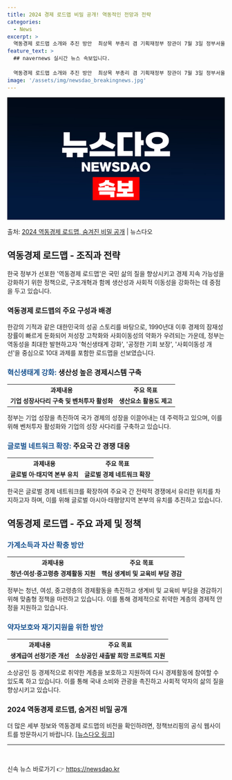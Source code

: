 ```yaml
---
title: 2024 경제 로드맵 비밀 공개! 역동적인 전망과 전략
categories:
  - News
excerpt: >
  역동경제 로드맵 소개와 추진 방안  최상목 부총리 겸 기획재정부 장관이 7월 3일 정부서울청사에서 열린 역동…
feature_text: >
  ## navernews 실시간 뉴스 속보입니다.

  역동경제 로드맵 소개와 추진 방안  최상목 부총리 겸 기획재정부 장관이 7월 3일 정부서울청사에서 열린 역동…
image: '/assets/img/newsdao_breakingnews.jpg'
---
```


![뉴스다오 속보](/assets/img/newsdao_breakingnews.jpg)

<p>출처: <a href="https://newsdao.kr/4671" rel="dofollow">2024 역동경제 로드맵, 숨겨진 비밀 공개</a> | 뉴스다오</p>

<h2 data-ke-size="size26">역동경제 로드맵 - 조직과 전략</h2>
<p data-ke-size="size16">한국 정부가 선포한 '역동경제 로드맵'은 국민 삶의 질을 향상시키고 경제 지속 가능성을 강화하기 위한 정책으로, 구조개혁과 함께 생산성과 사회적 이동성을 강화하는 데 중점을 두고 있습니다.</p>

<h3>역동경제 로드맵의 주요 구성과 배경</h3>
<p data-ke-size="size16">한강의 기적과 같은 대한민국의 성공 스토리를 바탕으로, 1990년대 이후 경제의 잠재성장률이 빠르게 둔화되어 저성장 고착화와 사회이동성의 약화가 우려되는 가운데, 정부는 역동성을 최대한 발현하고자 '혁신생태계 강화', '공정한 기회 보장', '사회이동성 개선'을 중심으로 10대 과제를 포함한 로드맵을 선보였습니다.</p>

<h3><span style="color: #1a5490;">혁신생태계 강화:</span> 생산성 높은 경제시스템 구축</h3>
<table>
  <tr>
    <td style="text-align: center; height: 17px;"><b>과제내용</b></td>
    <td style="text-align: center; height: 17px;"><b>주요 목표</b></td>
  </tr>
  <tr>
    <td style="text-align: center; height: 17px;"><b>기업 성장사다리 구축 및 벤처투자 활성화</b></td>
    <td style="text-align: center; height: 17px;"><b>생산요소 활용도 제고</b></td>
  </tr>
</table>

<p data-ke-size="size16">정부는 기업 성장을 촉진하여 국가 경제의 성장을 이끌어내는 데 주력하고 있으며, 이를 위해 벤처투자 활성화와 기업의 성장 사다리를 구축하고 있습니다.</p>

<h3><span style="color: #1a5490;">글로벌 네트워크 확장:</span> 주요국 간 경쟁 대응</h3>
<table>
  <tr>
    <td style="text-align: center; height: 17px;"><b>과제내용</b></td>
    <td style="text-align: center; height: 17px;"><b>주요 목표</b></td>
  </tr>
  <tr>
    <td style="text-align: center; height: 17px;"><b>글로벌 아·태지역 본부 유치</b></td>
    <td style="text-align: center; height: 17px;"><b>글로벌 경제 네트워크 확장</b></td>
  </tr>
</table>

<p data-ke-size="size16">한국은 글로벌 경제 네트워크를 확장하여 주요국 간 전략적 경쟁에서 유리한 위치를 차지하고자 하며, 이를 위해 글로벌 아시아·태평양지역 본부의 유치를 추진하고 있습니다.</p>

<h2 data-ke-size="size26">역동경제 로드맵 - 주요 과제 및 정책</h2>

<h3><span style="color: #1a5490;">가계소득과 자산 확충 방안</span></h3>
<table>
  <tr>
    <td style="text-align: center; height: 17px;"><b>과제내용</b></td>
    <td style="text-align: center; height: 17px;"><b>주요 목표</b></td>
  </tr>
  <tr>
    <td style="text-align: center; height: 17px;"><b>청년·여성·중고령층 경제활동 지원</b></td>
    <td style="text-align: center; height: 17px;"><b>핵심 생계비 및 교육비 부담 경감</b></td>
  </tr>
</table>

<p data-ke-size="size16">정부는 청년, 여성, 중고령층의 경제활동을 촉진하고 생계비 및 교육비 부담을 경감하기 위해 맞춤형 정책을 마련하고 있습니다. 이를 통해 경제적으로 취약한 계층의 경제적 안정을 지원하고 있습니다.</p>

<h3><span style="color: #1a5490;">약자보호와 재기지원을 위한 방안</span></h3>
<table>
  <tr>
    <td style="text-align: center; height: 17px;"><b>과제내용</b></td>
    <td style="text-align: center; height: 17px;"><b>주요 목표</b></td>
  </tr>
  <tr>
    <td style="text-align: center; height: 17px;"><b>생계급여 선정기준 개선</b></td>
    <td style="text-align: center; height: 17px;"><b>소상공인 새출발 희망 프로젝트 지원</b></td>
  </tr>
</table>

<p data-ke-size="size16">소상공인 등 경제적으로 취약한 계층을 보호하고 지원하여 다시 경제활동에 참여할 수 있도록 하고 있습니다. 이를 통해 국내 소비와 관광을 촉진하고 사회적 약자의 삶의 질을 향상시키고 있습니다.</p>

<h3>2024 역동경제 로드맵, 숨겨진 비밀 공개</h3>
<p data-ke-size="size16">더 많은 세부 정보와 역동경제 로드맵의 비전을 확인하려면, 정책브리핑의 공식 웹사이트를 방문하시기 바랍니다. [<a href="https://newsdao.kr/4671">뉴스다오 링크</a>]</p>

<hr>
<p data-ke-size="size16">&nbsp;</p> 

신속 뉴스 바로가기 👉 <a href="https://newsdao.kr" rel="dofollow">https://newsdao.kr</a>


